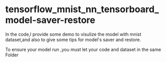 # tensorflow_mnist_nn_tensorboard_model-saver-restore
In the code,I provide some demo to visulize the model with mnist dataset,and also to give some tips for model's saver and restore.

To ensure your model run ,you must let your code and dataset in the same Folder
